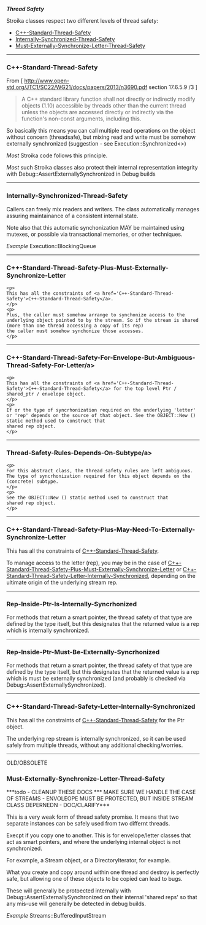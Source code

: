 ***Thread Safety***

   Stroika classes respect two different levels of thread safety:
   * <a href='#C++-Standard-Thread-Safety'>C++-Standard-Thread-Safety</a>
   * <a href='#Internally-Synchronized-Thread-Safety'>Internally-Synchronized-Thread-Safety</a>
   * <a href='#Must-Externally-Synchronize-Letter-Thread-Safety'>Must-Externally-Synchronize-Letter-Thread-Safety</a>

---

<h3><a name='C++-Standard-Thread-Safety'>C++-Standard-Thread-Safety</a></h3>

   From [ http://www.open-std.org/JTC1/SC22/WG21/docs/papers/2013/n3690.pdf section 17.6.5.9 /3 ]
   > A C++ standard library function shall not directly or indirectly modify objects (1.10) accessible by threads other
   > than the current thread unless the objects are accessed directly or indirectly via the function's non-const arguments, including this.

   So basically this means you can call multiple read operations on the object without concern (threadsafe), but mixing read and write
   must be somehow externally synchronized (suggestion - see Execution::Synchronized&lt;&gt;)

   *Most* Stroika code follows this principle.

   *Most* such Stroika classes also protect their internal representation integrity with Debug::AssertExternallySynchronized in Debug builds

---

<h3><a name='Internally-Synchronized-Thread-Safety'>Internally-Synchronized-Thread-Safety</a></h3>
  Callers can freely mix readers and writers. The class automatically
   manages assuring maintainance of a consistent internal state.

  Note also that this automatic synchonization MAY be maintained using mutexes,
  or possible via transactional memories, or other techniques.

  *Example* Execution::BlockingQueue

---

<h3><a name='C++-Standard-Thread-Safety-Plus-Must-Externally-Synchronize-Letter'>C++-Standard-Thread-Safety-Plus-Must-Externally-Synchronize-Letter</a></h3>

	<p>
	This has all the constraints of <a href='C++-Standard-Thread-Safety'>C++-Standard-Thread-Safety</a>.
	</p>
	<p>
	Plus, the caller must somehow arrange to synchonize access to the underlying object pointed to by the stream. So if the stream is shared (more than one thread accessing a copy of its rep)
	the caller must somehow synchonize those accesses.
	</p>

---

<h3><a name='C++-Standard-Thread-Safety-For-Envelope-But-Ambiguous-Thread-Safety-For-Letter'>C++-Standard-Thread-Safety-For-Envelope-But-Ambiguous-Thread-Safety-For-Letter/a></h3>

	<p>
	This has all the constraints of <a href='C++-Standard-Thread-Safety'>C++-Standard-Thread-Safety</a> for the top level Ptr / shared_ptr / envelope object.
	</p>
	<p>
	If or the type of syncrhonization required on the underlying 'letter' or 'rep' depends on the source of that object. See the OBJECT::New () static method used to construct that
	shared rep object.
	</p>

---

<h3><a name='Thread-Safety-Rules-Depends-On-Subtype'>Thread-Safety-Rules-Depends-On-Subtype/a></h3>

	<p>
	For this abstract class, the thread safety rules are left ambiguous. The type of syncrhonization required for this object depends on the (concrete) subtype.
	</p>
	<p>
	See the OBJECT::New () static method used to construct that
	shared rep object.
	</p>

---

<h3><a name='C++-Standard-Thread-Safety-Plus-May-Need-To-Externally-Synchronize-Letter'>C++-Standard-Thread-Safety-Plus-May-Need-To-Externally-Synchronize-Letter</a></h3>
	<p>
	This has all the constraints of <a href='C++-Standard-Thread-Safety'>C++-Standard-Thread-Safety</a>.
	</p>
	<p>
	To manage access to the letter (rep), you may be in the case of <a href='C++-Standard-Thread-Safety-Plus-Must-Externally-Synchronize-Letter'>C++-Standard-Thread-Safety-Plus-Must-Externally-Synchronize-Letter</a>
	or <a href='C++-Standard-Thread-Safety-Letter-Internally-Synchronized'>C++-Standard-Thread-Safety-Letter-Internally-Synchronized</a>, depending on the ultimate origin of the underlying stream rep.
	</p>

---

<h3><a name='Rep-Inside-Ptr-Is-Internally-Syncrhonized'>Rep-Inside-Ptr-Is-Internally-Syncrhonized</a></h3>
	<p>
	For methods that return a smart pointer, the thread safety of that type are defined by the type itself, but this designates that the returned value
	is a rep which is internally synchronized.
	</p>

---

<h3><a name='Rep-Inside-Ptr-Must-Be-Externally-Syncrhonized'>Rep-Inside-Ptr-Must-Be-Externally-Syncrhonized</a></h3>
	<p>
	For methods that return a smart pointer, the thread safety of that type are defined by the type itself, but this designates that the returned value
	is a rep which is must be externally synchronized (and probably is checked via Debug::AssertExternallySynchronized).
	</p>

---

<h3><a name='C++-Standard-Thread-Safety-Letter-Internally-Synchronized'>C++-Standard-Thread-Safety-Letter-Internally-Synchronized</a></h3>
	<p>
	This has all the constraints of <a href='C++-Standard-Thread-Safety'>C++-Standard-Thread-Safety</a> for the Ptr object.
	</p>
	<p>
	The underlying rep stream is internally synchronized, so it can be used safely from multiple threads, without any additional checking/worries.
	</p>

---



OLD/OBSOLETE
<h3><a name='Must-Externally-Synchronize-Letter-Thread-Safety'>Must-Externally-Synchronize-Letter-Thread-Safety</a></h3>
  ***todo - CLEANUP THESE DOCS *** MAKE SURE WE HANDLE THE CASE OF STREAMS - ENVOLEOPE MUST BE PROTECTED, BUT INSIDE STREAM
     CLASS DEPERNEDN - DOC/CLARIFY***

  This is a very weak form of thread safety promise. It means that two separate instances can be safely used from two differnt threads.

 Execpt if you copy one to another. This is for envelope/letter classes that act as smart pointers, and where the underlying internal
 object is not synchronized.

 For example, a Stream object, or a DirectoryIterator, for example.

 What you create and copy around within one thread and destroy is perfectly safe, but allowing one of these objects to be copied can lead to bugs.

 These will generally be protoected internally with Debug::AssertExternallySynchronized on their internal 'shared reps' so that any mis-use will generally be detected in debug builds.

   *Example* Streams::BufferedInputStream
